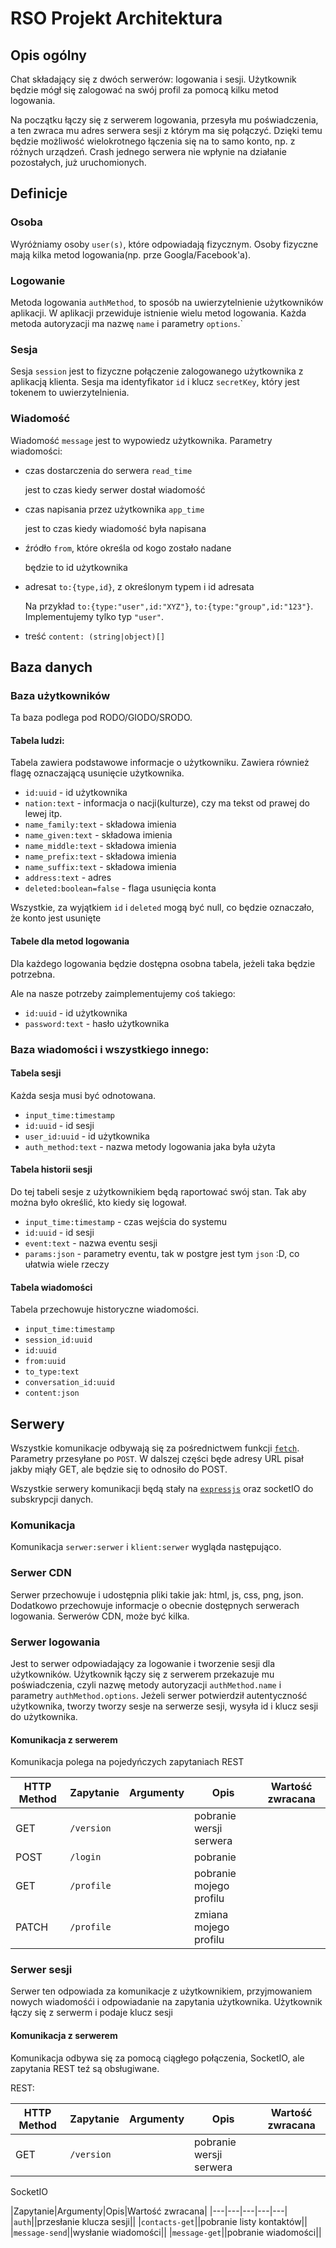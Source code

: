 RSO Projekt Architektura
========================

## Opis ogólny

Chat składający się z dwóch serwerów: logowania i sesji.
Użytkownik będzie mógł się zalogować na swój profil za pomocą kilku metod logowania.

Na początku łączy się z serwerem logowania, przesyła mu poświadczenia, a ten zwraca mu adres serwera sesji z którym ma się połączyć.
Dzięki temu będzie możliwość wielokrotnego łączenia się na to samo konto, np. z różnych urządzeń.
Crash jednego serwera nie wpłynie na działanie pozostałych, już uruchomionych.

## Definicje

### Osoba

Wyróżniamy osoby `user(s)`, które odpowiadają fizycznym.
Osoby fizyczne mają kilka metod logowania(np. prze Googla/Facebook'a).

### Logowanie 

Metoda logowania `authMethod`, to sposób na uwierzytelnienie użytkowników aplikacji.
W aplikacji przewiduje istnienie wielu metod logowania.
Każda metoda autoryzacji ma nazwę `name` i parametry `options`.`

### Sesja

Sesja `session` jest to fizyczne połączenie zalogowanego użytkownika z aplikacją klienta.
Sesja ma  identyfikator `id` i klucz `secretKey`, który jest tokenem to uwierzytelnienia.

### Wiadomość

Wiadomość `message` jest to wypowiedz użytkownika.
Parametry wiadomości:
 - czas dostarczenia do serwera `read_time`

   jest to czas kiedy serwer dostał wiadomość

 - czas napisania przez użytkownika `app_time`

   jest to czas kiedy wiadomość była napisana
  
 - źródło `from`, które określa od kogo zostało nadane

   będzie to id użytkownika

 - adresat `to:{type,id}`, z określonym typem i id adresata

   Na przykład `to:{type:"user",id:"XYZ"}`, `to:{type:"group",id:"123"}`.
   Implementujemy tylko typ `"user"`.

 - treść `content: (string|object)[]`
  

## Baza danych

### Baza użytkowników

Ta baza podlega pod RODO/GIODO/SRODO.

#### Tabela ludzi:

Tabela zawiera podstawowe informacje o użytkowniku.
Zawiera również flagę oznaczającą usunięcie użytkownika.

 - `id:uuid` - id użytkownika
 - `nation:text` - informacja o nacji(kulturze), czy ma tekst od prawej do lewej itp.
 - `name_family:text` - składowa imienia
 - `name_given:text` - składowa imienia
 - `name_middle:text` - składowa imienia
 - `name_prefix:text` - składowa imienia
 - `name_suffix:text` - składowa imienia
 - `address:text` - adres
 - `deleted:boolean=false` - flaga usunięcia konta

Wszystkie, za wyjątkiem `id` i `deleted` mogą być null, co będzie oznaczało, że konto jest usunięte
 
#### Tabele dla metod logowania

Dla każdego logowania będzie dostępna osobna tabela, jeżeli taka będzie potrzebna.

Ale na nasze potrzeby zaimplementujemy coś takiego:

 - `id:uuid` - id użytkownika
 - `password:text` - hasło użytkownika
  
  
### Baza wiadomości i wszystkiego innego:

#### Tabela sesji

Każda sesja musi być odnotowana.

 - `input_time:timestamp`
 - `id:uuid` - id sesji
 - `user_id:uuid` - id użytkownika
 - `auth_method:text` - nazwa metody logowania jaka była użyta

#### Tabela historii sesji

Do tej tabeli sesje z użytkownikiem będą raportować swój stan.
Tak aby można było określić, kto kiedy się logował.

 - `input_time:timestamp` - czas wejścia do systemu
 - `id:uuid` - id sesji
 - `event:text` - nazwa eventu sesji
 - `params:json` - parametry eventu, tak w postgre jest tym `json` :D, co ułatwia wiele rzeczy

#### Tabela wiadomości

Tabela przechowuje historyczne wiadomości.

 - `input_time:timestamp`
 - `session_id:uuid`
 - `id:uuid`
 - `from:uuid`
 - `to_type:text`
 - `conversation_id:uuid`
 - `content:json`

## Serwery

Wszystkie komunikacje odbywają się za pośrednictwem funkcji [`fetch`](node-fetch).
Parametry przesyłane po `POST`.
W dalszej części będe adresy URL pisał jakby miąły GET, ale będzie się to odnosiło do POST.

Wszystkie serwery komunikacji będą stały na [`expressjs`](https://expressjs.com/) oraz socketIO do subskrypcji danych.

### Komunikacja

Komunikacja `serwer:serwer` i `klient:serwer` wygląda następująco.

### Serwer CDN

Serwer przechowuje i udostępnia pliki takie jak: html, js, css, png, json.
Dodatkowo przechowuje informacje o obecnie dostępnych serwerach logowania.
Serwerów CDN, może być kilka.

### Serwer logowania

Jest to serwer odpowiadający za logowanie i tworzenie sesji dla użytkowników.
Użytkownik łączy się z serwerem przekazuje mu poświadczenia, czyli nazwę metody autoryzacji `authMethod.name` i parametry `authMethod.options`.
Jeżeli serwer potwierdził autentyczność użytkownika, tworzy tworzy sesje na serwerze sesji, wysyła id i klucz sesji do użytkownika.

#### Komunikacja z serwerem

Komunikacja polega na pojedyńczych zapytaniach REST

|HTTP Method|Zapytanie|Argumenty|Opis|Wartość zwracana|
|---|---|---|---|---|
|GET|`/version`||pobranie wersji serwera|
|POST|`/login`||pobranie|
|GET|`/profile`||pobranie mojego profilu|
|PATCH|`/profile`||zmiana mojego profilu|

### Serwer sesji

Serwer ten odpowiada za komunikacje z użytkownikiem, przyjmowaniem nowych wiadomośći i odpowiadanie na zapytania użytkownika.
Użytkownik łączy się z serwerm i podaje klucz sesji


#### Komunikacja z serwerem

Komunikacja odbywa się za pomocą ciągłego połączenia, SocketIO, ale zapytania REST teź są obsługiwane.

REST:

|HTTP Method|Zapytanie|Argumenty|Opis|Wartość zwracana|
|---|---|---|---|---|
|GET|`/version`||pobranie wersji serwera|

SocketIO

|Zapytanie|Argumenty|Opis|Wartość zwracana|
|---|---|---|---|---|
|`auth`||przesłanie klucza sesji||
|`contacts-get`||pobranie listy kontaktów||
|`message-send`||wysłanie wiadomości||
|`message-get`||pobranie wiadomości||

